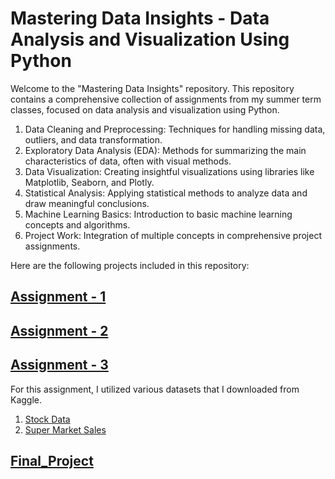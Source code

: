 # Mastering Data Insights - Data Analysis and Visualization Using Python
Welcome to the "Mastering Data Insights" repository. This repository contains a comprehensive collection of assignments from my summer term classes, focused on data analysis and visualization using Python. 

1. Data Cleaning and Preprocessing: Techniques for handling missing data, outliers, and data transformation.
2. Exploratory Data Analysis (EDA): Methods for summarizing the main characteristics of data, often with visual methods.
3. Data Visualization: Creating insightful visualizations using libraries like Matplotlib, Seaborn, and Plotly.
4. Statistical Analysis: Applying statistical methods to analyze data and draw meaningful conclusions.
5. Machine Learning Basics: Introduction to basic machine learning concepts and algorithms.
6. Project Work: Integration of multiple concepts in comprehensive project assignments.

Here are the following projects included in this repository:

## [Assignment - 1](https://github.com/anuragchakravarty/Mastering-Data-Insights---Data-Analysis-and-Visualization-Using-Python/blob/main/assignment_1__summer_class.ipynb)

## [Assignment - 2](https://github.com/anuragchakravarty/Mastering-Data-Insights---Data-Analysis-and-Visualization-Using-Python/blob/main/assignment_2__summer_class.ipynb)

## [Assignment - 3](https://github.com/anuragchakravarty/Mastering-Data-Insights---Data-Analysis-and-Visualization-Using-Python/blob/main/assignment_3__summer_class.ipynb)
For this assignment, I utilized various datasets that I downloaded from Kaggle.
1. [Stock Data](https://www.kaggle.com/datasets/camnugent/sandp500)
2. [Super Market Sales](https://github.com/anuragchakravarty/Mastering-Data-Insights---Data-Analysis-and-Visualization-Using-Python/blob/main/supermarket_sales.csv)

## [Final_Project](https://github.com/anuragchakravarty/Mastering-Data-Insights---Data-Analysis-and-Visualization-Using-Python/blob/main/Final_Project.ipynb)
